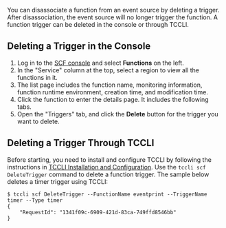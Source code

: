 You can disassociate a function from an event source by deleting a trigger. After disassociation, the event source will no longer trigger the function.
A function trigger can be deleted in the console or through TCCLI.

## Deleting a Trigger in the Console

1. Log in to the [SCF console](https://console.cloud.tencent.com/scf) and select **Functions** on the left.
2. In the "Service" column at the top, select a region to view all the functions in it.
4. The list page includes the function name, monitoring information, function runtime environment, creation time, and modification time.
5. Click the function to enter the details page. It includes the following tabs.
6. Open the "Triggers" tab, and click the **Delete** button for the trigger you want to delete.

## Deleting a Trigger Through TCCLI

Before starting, you need to install and configure TCCLI by following the instructions in [TCCLI Installation and Configuration](https://cloud.tencent.com/document/product/440/6176).
Use the `tccli scf DeleteTrigger` command to delete a function trigger.
The sample below deletes a timer trigger using TCCLI:

```
$ tccli scf DeleteTrigger --FunctionName eventprint --TriggerName timer --Type timer
{
    "RequestId": "1341f09c-6909-421d-83ca-749ffd8546bb"
}

```
